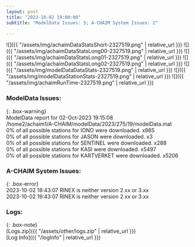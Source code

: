 ```yaml
---
layout: post
title: "2023-10-02 19:00:00"
subtitle: "ModelData Issues: 5; A-CHAIM System Issues: 2"

---
```


![]({{ "/assets/img/achaimDataStatsShort-2327519.png" | relative_url }})
![]({{ "/assets/img/achaimDataStatsLong00-2327519.png" | relative_url }})
![]({{ "/assets/img/achaimDataStatsLong01-2327519.png" | relative_url }})
![]({{ "/assets/img/achaimDataStatsLong02-2327519.png" | relative_url }})
![]({{ "/assets/img/modelDataDataStats-2327519.png" | relative_url }})
![]({{ "/assets/img/modelDataStationStats-2327519.png" | relative_url }})
![]({{ "/assets/img/achaimRunTime-2327519.png" | relative_url }})


### ModelData Issues:  
  
{: .box-warning}  
 ModelData report for 02-Oct-2023 19:15:08   
 /home2/achaim1/A-CHAIM/modelData/2023/275/19/modelData.mat   
 0% of all possible stations for IONO were downloaded. x985   
 0% of all possible stations for JASON were downloaded. x3   
 0% of all possible stations for SENTINEL were downloaded. x288   
 0% of all possible stations for KASI were downloaded. x5497   
 0% of all possible stations for KARTVERKET were downloaded. x5206   
  
### A-CHAIM System Issues:  
  
{: .box-error}  
2023-10-02 18:43:07 RINEX is neither version 2.xx or 3.xx  
2023-10-02 19:43:07 RINEX is neither version 2.xx or 3.xx  

### Logs:  
  
{: .box-note}  
[Logs.zip]({{ "/assets/other/logs.zip" | relative_url }})  
[Log Info]({{ "/logInfo" | relative_url }})  
